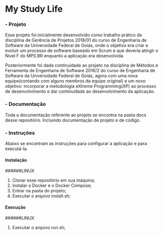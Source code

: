 # My Study Life

### - Projeto
Esse projeto foi inicialmente desenvolvido como trabalho 
prático da disciplina de Gerência de Projetos 2016/01 do 
curso de Engenharia de Software da Universidade Federal 
de Goiás, onde o objetivo era criar e evoluir um processo
de software baseado em Scrum e que deveria atingir o Nível 
F do MPS.BR enquanto a aplicação era desenvolvida.

Posteriormente foi dada continuidade ao projeto na disciplina 
de Métodos e Ferramenta de Engenharia de Software 2016/2 
do curso de Engenharia de Software da Universidade Federal 
de Goiás, agora com uma nova equipe(contando com alguns 
membros da equipe original) e um novo objetivo: incorporar 
a metodologia eXtreme Programming(XP) ao processo de 
desenvolvimento e dar continuidade ao desenvolvimento da 
aplicação.

### - Documentação
Toda a documentação referente ao projeto se encontra na 
pasta docs desse repositório. Incluindo documentação de
projeto e de código.

### - Instruções
Abaixo se encontram as instruções para configurar a aplicação 
e para executá-la.

#### Instalação
######LINUX
1. Clonar esse repositório em sua máquina;
2. Instalar o Docker e o Docker Compose;
3. Entrar na pasta do projeto;
4. Executar o arquivo install.sh;

#### Execução
######LINUX
1. Executar o arquivo run.sh;
